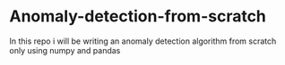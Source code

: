 # Anomaly-detection-from-scratch
In this repo i will be writing an anomaly detection algorithm from scratch only using numpy and pandas
